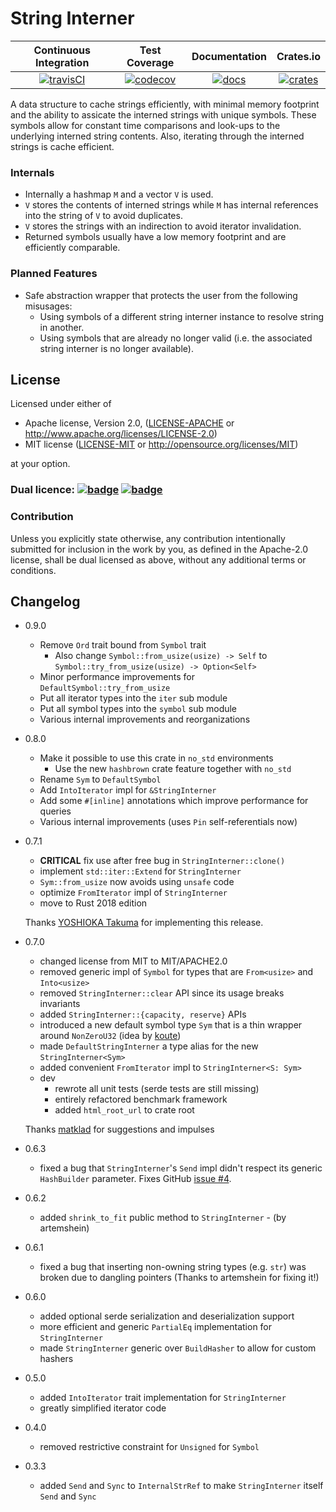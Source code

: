 # String Interner

| Continuous Integration |     Test Coverage    |  Documentation   |       Crates.io      |
|:----------------------:|:--------------------:|:----------------:|:--------------------:|
| [![travisCI][1]][2]    | [![codecov][5]][6]   | [![docs][9]][10] | [![crates][11]][12]  |

A data structure to cache strings efficiently, with minimal memory footprint and the ability to assicate
the interned strings with unique symbols.
These symbols allow for constant time comparisons and look-ups to the underlying interned string contents.
Also, iterating through the interned strings is cache efficient.

### Internals

- Internally a hashmap `M` and a vector `V` is used.
- `V` stores the contents of interned strings while `M` has internal references into the string of `V` to avoid duplicates.
- `V` stores the strings with an indirection to avoid iterator invalidation.
- Returned symbols usually have a low memory footprint and are efficiently comparable.

### Planned Features

- Safe abstraction wrapper that protects the user from the following misusages:
	- Using symbols of a different string interner instance to resolve string in another.
	- Using symbols that are already no longer valid (i.e. the associated string interner is no longer available).

## License

Licensed under either of

 * Apache license, Version 2.0, ([LICENSE-APACHE](LICENSE-APACHE) or http://www.apache.org/licenses/LICENSE-2.0)
 * MIT license ([LICENSE-MIT](LICENSE-MIT) or http://opensource.org/licenses/MIT)

at your option.

### Dual licence: [![badge][license-mit-badge]](LICENSE-MIT) [![badge][license-apache-badge]](LICENSE-APACHE)

### Contribution

Unless you explicitly state otherwise, any contribution intentionally submitted
for inclusion in the work by you, as defined in the Apache-2.0 license, shall be dual licensed as above, without any
additional terms or conditions.

## Changelog

- 0.9.0

	- Remove `Ord` trait bound from `Symbol` trait
		- Also change `Symbol::from_usize(usize) -> Self` to `Symbol::try_from_usize(usize) -> Option<Self>`
	- Minor performance improvements for `DefaultSymbol::try_from_usize`
	- Put all iterator types into the `iter` sub module
	- Put all symbol types into the `symbol` sub module
	- Various internal improvements and reorganizations

- 0.8.0

	- Make it possible to use this crate in `no_std` environments
		- Use the new `hashbrown` crate feature together with `no_std`
	- Rename `Sym` to `DefaultSymbol`
	- Add `IntoIterator` impl for `&StringInterner`
	- Add some `#[inline]` annotations which improve performance for queries
	- Various internal improvements (uses `Pin` self-referentials now)

- 0.7.1

	- **CRITICAL** fix use after free bug in `StringInterner::clone()`
	- implement `std::iter::Extend` for `StringInterner`
	- `Sym::from_usize` now avoids using `unsafe` code
	- optimize `FromIterator` impl of `StringInterner`
	- move to Rust 2018 edition

	Thanks [YOSHIOKA Takuma](https://github.com/lo48576) for implementing this release.

- 0.7.0

	- changed license from MIT to MIT/APACHE2.0
	- removed generic impl of `Symbol` for types that are `From<usize>` and `Into<usize>`
	- removed `StringInterner::clear` API since its usage breaks invariants
	- added `StringInterner::{capacity, reserve}` APIs
	- introduced a new default symbol type `Sym` that is a thin wrapper around `NonZeroU32` (idea by [koute][gh-user-koute])
	- made `DefaultStringInterner` a type alias for the new `StringInterner<Sym>`
	- added convenient `FromIterator` impl to `StringInterner<S: Sym>`
	- dev
		- rewrote all unit tests (serde tests are still missing)
		- entirely refactored benchmark framework
		- added `html_root_url` to crate root

	Thanks [matklad][gh-user-madklad] for suggestions and impulses

- 0.6.3

	- fixed a bug that `StringInterner`'s `Send` impl didn't respect its generic `HashBuilder` parameter. Fixes GitHub [issue #4][gh-issue-4].

- 0.6.2

	- added `shrink_to_fit` public method to `StringInterner` - (by artemshein)

- 0.6.1

	- fixed a bug that inserting non-owning string types (e.g. `str`) was broken due to dangling pointers (Thanks to artemshein for fixing it!)

- 0.6.0

	- added optional serde serialization and deserialization support
	- more efficient and generic `PartialEq` implementation for `StringInterner`
	- made `StringInterner` generic over `BuildHasher` to allow for custom hashers

- 0.5.0

	- added `IntoIterator` trait implementation for `StringInterner`
	- greatly simplified iterator code

- 0.4.0

	- removed restrictive constraint for `Unsigned` for `Symbol`

- 0.3.3

	- added `Send` and `Sync` to `InternalStrRef` to make `StringInterner` itself `Send` and `Sync`

[1]: https://github.com/Robbepop/string-interner/workflows/Rust%20-%20Continuous%20Integration/badge.svg?branch=master
[2]: https://github.com/Robbepop/string-interner/actions?query=workflow%3A%22Rust+-+Continuous+Integration%22+branch%3Amaster
[5]:  https://codecov.io/gh/robbepop/string-interner/branch/master/graph/badge.svg
[6]:  https://codecov.io/gh/Robbepop/string-interner/branch/master
[9]:  https://docs.rs/string-interner/badge.svg
[10]: https://docs.rs/string-interner
[11]: https://img.shields.io/crates/v/string-interner.svg
[12]: https://crates.io/crates/string-interner

[gh-issue-4]: (https://github.com/Robbepop/string-interner/issues/4)

[license-mit-badge]: https://img.shields.io/badge/license-MIT-blue.svg
[license-apache-badge]: https://img.shields.io/badge/license-APACHE-orange.svg

[gh-user-koute]: https://github.com/koute
[gh-user-madklad]: https://github.com/matklad
